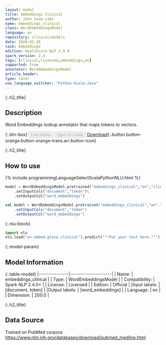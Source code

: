 ```yaml
---
layout: model
title: Embeddings Clinical
author: John Snow Labs
name: embeddings_clinical
class: WordEmbeddingsModel
language: en
repository: clinical/models
date: 2020-01-28
task: Embeddings
edition: Healthcare NLP 2.4.0
spark_version: 2.4
tags: [clinical,licensed,embeddings,en]
supported: true
annotator: WordEmbeddingsModel
article_header:
type: cover
use_language_switcher: "Python-Scala-Java"
---
```


{:.h2_title}
## Description
Word Embeddings lookup annotator that maps tokens to vectors.

{:.btn-box}
<button class="button button-orange" disabled>Live Demo</button>
<button class="button button-orange" disabled>Open in Colab</button>
[Download](https://s3.amazonaws.com/auxdata.johnsnowlabs.com/clinical/models/embeddings_clinical_en_2.4.0_2.4_1580237286004.zip){:.button.button-orange.button-orange-trans.arr.button-icon}

{:.h2_title}
## How to use 
<div class="tabs-box" markdown="1">

{% include programmingLanguageSelectScalaPythonNLU.html %}

```python
model = WordEmbeddingsModel.pretrained("embeddings_clinical","en","clinical/models")\
	.setInputCols("document","token")\
	.setOutputCol("word_embeddings")
```

```scala
val model = WordEmbeddingsModel.pretrained("embeddings_clinical","en","clinical/models")
	.setInputCols("document","token")
	.setOutputCol("word_embeddings")
```


{:.nlu-block}
```python
import nlu
nlu.load("en.embed.glove.clinical").predict("""Put your text here.""")
```

</div>

{:.model-param}
## Model Information

{:.table-model}
|---------------|---------------------|
| Name:          | embeddings_clinical |
| Type:   | WordEmbeddingsModel |
| Compatibility: | Spark NLP 2.4.0+               |
| License:       | Licensed            |
| Edition:       | Official          |
|Input labels:        | [document, token]     |
|Output labels:       | [word_embeddings]     |
| Language:      | en                  |
| Dimension:    | 200.0               |

{:.h2_title}
## Data Source
Trained on PubMed corpora
https://www.nlm.nih.gov/databases/download/pubmed_medline.html